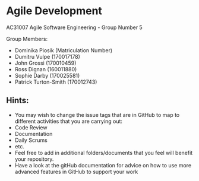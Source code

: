 # Agile Development
AC31007 Agile Software Engineering - Group Number 5

Group Members:
- Dominika Piosik (Matriculation Number)
- Dumitru Vulpe (170017178)
- John Grossi (170010459)
- Ross Dignan (160011880)
- Sophie Darby (170025581)
- Patrick Turton-Smith (170012743)

## Hints:
- You may wish to change the issue tags that are in GitHub to map to different activities that you are carrying out:
 - Code Review
 - Documentation
 - Daily Scrums
 - etc.
- Feel free to add in additional folders/documents that you feel will benefit your repository.
- Have a look at the gitHub documentation for advice on how to use more advanced features in GitHub to support your work
